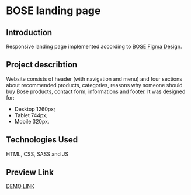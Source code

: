 # BOSE landing page

## Introduction

Responsive landing page implemented according to [BOSE Figma Design](https://www.figma.com/file/OMjQNb3hg1LKMV4OwyQ3Ao/BOSE?node-id=0%3A1).

## Project describtion

Website consists of header (with navigation and menu) and four sections about recommended products, categories, reasons why someone should buy Bose products, contact form, informations and footer. It was designed for:

- Desktop 1260px;
- Tablet 744px;
- Mobile 320px.

## Technologies Used

HTML, CSS, SASS and JS

## Preview Link

  [DEMO LINK](https://KarolinaWiktoria.github.io/layout_miami/)
